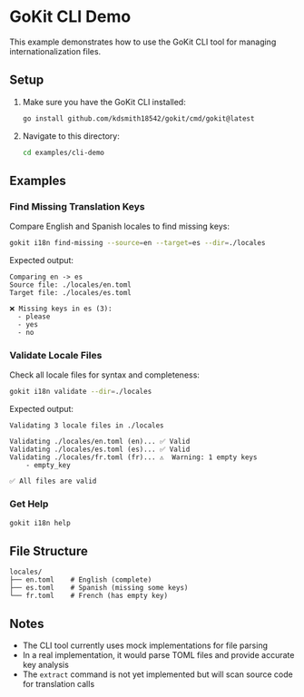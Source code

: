 # GoKit CLI Demo

This example demonstrates how to use the GoKit CLI tool for managing internationalization files.

## Setup

1. Make sure you have the GoKit CLI installed:
   ```bash
   go install github.com/kdsmith18542/gokit/cmd/gokit@latest
   ```

2. Navigate to this directory:
   ```bash
   cd examples/cli-demo
   ```

## Examples

### Find Missing Translation Keys

Compare English and Spanish locales to find missing keys:

```bash
gokit i18n find-missing --source=en --target=es --dir=./locales
```

Expected output:
```
Comparing en -> es
Source file: ./locales/en.toml
Target file: ./locales/es.toml

❌ Missing keys in es (3):
  - please
  - yes
  - no
```

### Validate Locale Files

Check all locale files for syntax and completeness:

```bash
gokit i18n validate --dir=./locales
```

Expected output:
```
Validating 3 locale files in ./locales

Validating ./locales/en.toml (en)... ✅ Valid
Validating ./locales/es.toml (es)... ✅ Valid
Validating ./locales/fr.toml (fr)... ⚠️  Warning: 1 empty keys
    - empty_key

✅ All files are valid
```

### Get Help

```bash
gokit i18n help
```

## File Structure

```
locales/
├── en.toml    # English (complete)
├── es.toml    # Spanish (missing some keys)
└── fr.toml    # French (has empty key)
```

## Notes

- The CLI tool currently uses mock implementations for file parsing
- In a real implementation, it would parse TOML files and provide accurate key analysis
- The `extract` command is not yet implemented but will scan source code for translation calls 